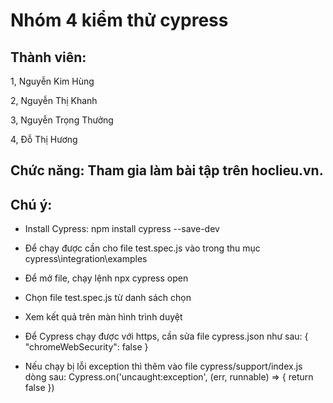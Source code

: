 # Nhóm 4 kiểm thử cypress
## Thành viên:
<p>1, Nguyễn Kim Hùng</p>
<p>2, Nguyễn Thị Khanh</p>
<p>3, Nguyễn Trọng Thưởng</p>
<p>4, Đỗ Thị Hương</p>

## Chức năng: Tham gia làm bài tập trên hoclieu.vn.
## Chú ý:

  - Install Cypress: npm install cypress --save-dev

  - Để chạy được cần cho file test.spec.js vào trong thu mục cypress\integration\examples
  
  - Để mở file, chạy lệnh npx cypress open
  
  - Chọn file test.spec.js từ danh sách chọn
  
  - Xem kết quả trên màn hình trình duyệt
  
  - Để Cypress chạy được với https, cần sửa file cypress.json như sau:
  { "chromeWebSecurity": false }
  
  - Nếu chạy bị lỗi exception thì thêm vào file cypress/support/index.js dòng sau:
   Cypress.on('uncaught:exception', (err, runnable) => { return false })
